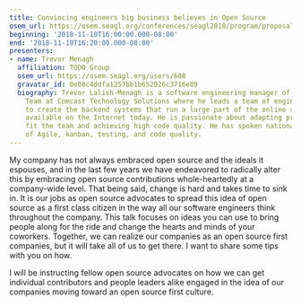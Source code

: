 ```yaml
---
title: Convincing engineers big business believes in Open Source
osem_url: https://osem.seagl.org/conferences/seagl2018/program/proposals/451
beginning: '2018-11-10T16:00:00.000-08:00'
end: '2018-11-10T16:20:00.000-08:00'
presenters:
- name: Trevor Menagh
  affiliation: TODO Group
  osem_url: https://osem.seagl.org/users/608
  gravatar_id: 0e08c4ddfa1257bb1b652926c3716e89
  biography: Trevor Lalish-Menagh is a software engineering manager of the Commerce
    Team at Comcast Technology Solutions where he leads a team of engineers and testers
    to create the backend systems that run a large part of the online video offerings
    available on the Internet today. He is passionate about adapting processes to
    fit the team and achieving high code quality. He has spoken nationally on topics
    of Agile, kanban, testing, and code quality.
---
```


My company has not always embraced open source and the ideals it espouses, and in the last few years we have endeavored to radically alter this by embracing open source contributions whole-heartedly at a company-wide level. That being said, change is hard and takes time to sink in. It is our jobs as open source advocates to spread this idea of open source as a first class citizen in the way all our software engineers think throughout the company. This talk focuses on ideas you can use to bring people along for the ride and change the hearts and minds of your coworkers. Together, we can realize our companies as an open source first companies, but it will take all of us to get there. I want to share some tips with you on how.

I will be instructing fellow open source advocates on how we can get individual contributors and people leaders alike engaged in the idea of our companies moving toward an open source first culture.
